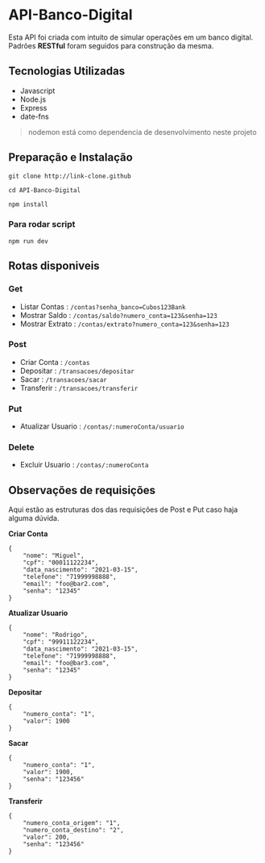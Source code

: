 # API-Banco-Digital
Esta API foi criada com intuito de simular operações em um banco digital. Padrões **RESTful** foram seguidos para construção da mesma.

## Tecnologias Utilizadas
- Javascript
- Node.js
- Express
- date-fns
> nodemon está como dependencia de desenvolvimento neste projeto

## Preparação e Instalação
```
git clone http://link-clone.github

cd API-Banco-Digital

npm install
```
### Para rodar script
```
npm run dev
```

## Rotas disponiveis
### Get
- Listar Contas : `/contas?senha_banco=Cubos123Bank`
- Mostrar Saldo : `/contas/saldo?numero_conta=123&senha=123`
- Mostrar Extrato : `/contas/extrato?numero_conta=123&senha=123`

### Post
- Criar Conta : `/contas`
- Depositar : `/transacoes/depositar`
- Sacar : `/transacoes/sacar`
- Transferir : `/transacoes/transferir`

### Put
- Atualizar Usuario : `/contas/:numeroConta/usuario`

### Delete
- Excluir Usuario : `/contas/:numeroConta`

## Observações de requisições
Aqui estão as estruturas dos das requisições de Post e Put caso haja alguma dúvida.

**Criar Conta**
```
{
    "nome": "Miguel",
    "cpf": "00011122234",
    "data_nascimento": "2021-03-15",
    "telefone": "71999998888",
    "email": "foo@bar2.com",
    "senha": "12345"
}
```

**Atualizar Usuario**
```
{
    "nome": "Rodrigo",
    "cpf": "99911122234",
    "data_nascimento": "2021-03-15",
    "telefone": "71999998888",
    "email": "foo@bar3.com",
    "senha": "12345"
}
```
**Depositar**
```
{
	"numero_conta": "1",
	"valor": 1900
}
```

**Sacar**
```
{
	"numero_conta": "1",
	"valor": 1900,
    "senha": "123456"
}
```
**Transferir**
```
{
	"numero_conta_origem": "1",
	"numero_conta_destino": "2",
	"valor": 200,
	"senha": "123456"
}
```
